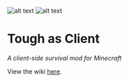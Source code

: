 ![alt text](https://i.imgur.com/ETOlWWC.png)
![alt text](https://i.imgur.com/IUl94Cl.png)
# Tough as Client
*A client-side survival mod for Minecraft*

View the wiki [here](https://github.com/fishcute/ToughAsClient/wiki).
